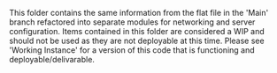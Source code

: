 This folder contains the same information from the flat file in the 'Main' branch refactored into separate modules for networking and server configuration.
Items contained in this folder are considered a WIP and should not be used as they are not deployable at this time. Please see 'Working Instance' for a version of this code that is functioning and deployable/delivarable.

